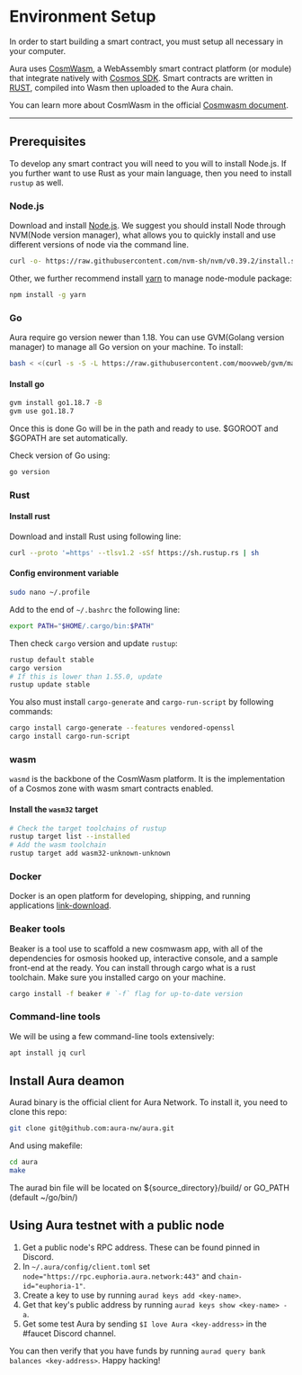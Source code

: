 # Environment Setup
In order to start building a smart contract, you must setup all necessary in your computer.

Aura uses [CosmWasm](https://cosmwasm.com/), a WebAssembly smart contract platform (or module) that integrate natively with [Cosmos SDK](https://v1.cosmos.network/sdk). Smart contracts are written in [RUST](https://www.rust-lang.org/), compiled into Wasm then uploaded to the Aura chain.

You can learn more about CosmWasm in the official [Cosmwasm document](https://docs.cosmwasm.com/docs/1.0/).

---

## Prerequisites

To develop any smart contract you will need to you will to install Node.js. If you further want to use Rust as your main language, then you need to install `rustup` as well.

### Node.js
Download and install [Node.js](https://nodejs.org/en/download/). We suggest you should install Node through NVM(Node version manager), what allows you to quickly install and use different versions of node via the command line.
```bash
curl -o- https://raw.githubusercontent.com/nvm-sh/nvm/v0.39.2/install.sh | bash
```

Other, we further recommend install [yarn](https://yarnpkg.com) to manage node-module package: 
```bash
npm install -g yarn
```

### Go

Aura require go version newer than 1.18. You can use GVM(Golang version manager) to manage all Go version on your machine. To install: 
```bash
bash < <(curl -s -S -L https://raw.githubusercontent.com/moovweb/gvm/master/binscripts/gvm-installer)
```

#### Install go
```bash
gvm install go1.18.7 -B
gvm use go1.18.7
```

Once this is done Go will be in the path and ready to use. $GOROOT and $GOPATH are set automatically.

Check version of Go using:
```bash
go version
```

### Rust

#### Install rust
Download and install Rust using following line:
```bash
curl --proto '=https' --tlsv1.2 -sSf https://sh.rustup.rs | sh
```

#### Config environment variable
```bash
sudo nano ~/.profile
```

Add to the end of `~/.bashrc` the following line:
```bash
export PATH="$HOME/.cargo/bin:$PATH"
```

Then check `cargo` version and update `rustup`:
```bash
rustup default stable
cargo version
# If this is lower than 1.55.0, update
rustup update stable
```

You also must install `cargo-generate` and `cargo-run-script` by following commands:
```bash
cargo install cargo-generate --features vendored-openssl
cargo install cargo-run-script
```

### wasm
`wasmd` is the backbone of the CosmWasm platform. It is the implementation of a Cosmos zone with wasm smart contracts enabled.

#### Install the `wasm32` target
```bash
# Check the target toolchains of rustup
rustup target list --installed
# Add the wasm toolchain
rustup target add wasm32-unknown-unknown
```

### Docker
Docker is an open platform for developing, shipping, and running applications [link-download](https://www.docker.com/).

### Beaker tools
Beaker is a tool use to scaffold a new cosmwasm app, with all of the dependencies for osmosis hooked up, interactive console, and a sample front-end at the ready.
You can install through cargo what is a rust toolchain. Make sure you installed cargo on your machine.
```bash
cargo install -f beaker # `-f` flag for up-to-date version
```

### Command-line tools
We will be using a few command-line tools extensively:
```bash
apt install jq curl
```

## Install Aura deamon

Aurad binary is the official client for Aura Network. To install it, you need to clone this repo:
```bash
git clone git@github.com:aura-nw/aura.git
```
And using makefile:
```bash
cd aura
make
```
The aurad bin file will be located on ${source_directory}/build/ or GO_PATH (default ~/go/bin/)

## Using Aura testnet with a public node

1. Get a public node's RPC address. These can be found pinned in Discord.
2. In `~/.aura/config/client.toml` set `node="https://rpc.euphoria.aura.network:443"` and `chain-id="euphoria-1"`.
3. Create a key to use by running `aurad keys add <key-name>`.
4. Get that key's public address by running `aurad keys show <key-name> -a`.
5. Get some test Aura by sending `$I love Aura <key-address>` in the #faucet Discord channel.

You can then verify that you have funds by running `aurad query bank balances <key-address>`. Happy hacking!

